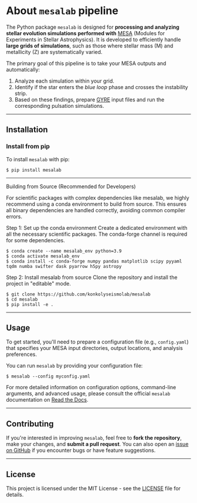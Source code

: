 # About `mesalab` pipeline

The Python package `mesalab` is designed for **processing and analyzing stellar evolution simulations performed with**  [MESA](https://docs.mesastar.org/en/latest/) (Modules for Experiments in Stellar Astrophysics). It is developed to efficiently handle **large grids of simulations**, such as those where stellar mass (M) and metallicity (Z) are systematically varied.

The primary goal of this pipeline is to take your MESA outputs and automatically:

1.  Analyze each simulation within your grid.
2.  Identify if the star enters the *blue loop* phase and crosses the instability strip.
3.  Based on these findings, prepare [GYRE](https://gyre.readthedocs.io/) input files and run the corresponding pulsation simulations.

----

## Installation

### Install from pip

To install `mesalab` with pip:

```console
$ pip install mesalab
```
----

Building from Source (Recommended for Developers)

For scientific packages with complex dependencies like mesalab, we highly recommend using a conda environment to build from source. This ensures all binary dependencies are handled correctly, avoiding common compiler errors.

Step 1: Set up the conda environment
Create a dedicated environment with all the necessary scientific packages. The conda-forge channel is required for some dependencies.
```console
$ conda create --name mesalab_env python=3.9
$ conda activate mesalab_env
$ conda install -c conda-forge numpy pandas matplotlib scipy pyyaml tqdm numba swifter dask pyarrow h5py astropy
```

Step 2: Install mesalab from source
Clone the repository and install the project in "editable" mode.
```console
$ git clone https://github.com/konkolyseismolab/mesalab
$ cd mesalab
$ pip install -e .
```

---- 

## Usage

To get started, you'll need to prepare a configuration file (e.g., `config.yaml`) that specifies your MESA input directories, output locations, and analysis preferences.

You can run `mesalab` by providing your configuration file:

```console
$ mesalab --config myconfig.yaml
```

For more detailed information on configuration options, command-line arguments, and advanced usage, please consult the official `mesalab` documentation on [Read the Docs](https://mesalab.readthedocs.io/en/latest/index.html).


----

## Contributing

If you're interested in improving `mesalab`, feel free to **fork the repository**, make your changes, and **submit a pull request**. You can also open an [issue on GitHub](https://github.com/konkolyseismolab/mesalab/issues) if you encounter bugs or have feature suggestions.


----

## License
This project is licensed under the MIT License - see the [LICENSE](LICENSE) file for details.
